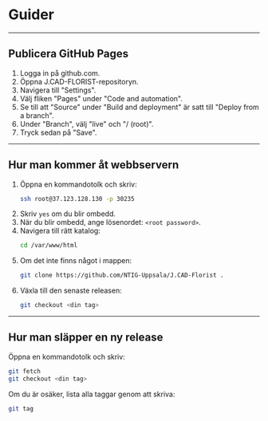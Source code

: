 # Guider

---

## Publicera GitHub Pages

1. Logga in på github.com.
2. Öppna J.CAD-FLORIST-repositoryn.
3. Navigera till "Settings".
4. Välj fliken "Pages" under "Code and automation".
5. Se till att "Source" under "Build and deployment" är satt till "Deploy from a branch".
6. Under "Branch", välj "live" och "/ (root)".
7. Tryck sedan på "Save".

---

## Hur man kommer åt webbservern

1. Öppna en kommandotolk och skriv:
    ```bash
    ssh root@37.123.128.130 -p 30235
    ```
2. Skriv `yes` om du blir ombedd.
3. När du blir ombedd, ange lösenordet: `<root password>`.
4. Navigera till rätt katalog:
    ```bash
    cd /var/www/html
    ```
5. Om det inte finns något i mappen:
    ```bash
    git clone https://github.com/NTIG-Uppsala/J.CAD-Florist .
    ```
6. Växla till den senaste releasen:
    ```bash
    git checkout <din tag>
    ```

---

## Hur man släpper en ny release

Öppna en kommandotolk och skriv:

```bash
git fetch
git checkout <din tag>
```

Om du är osäker, lista alla taggar genom att skriva:

```bash
git tag
```
